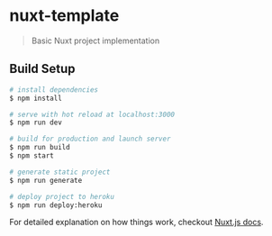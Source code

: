 # nuxt-template

> Basic Nuxt project implementation

## Build Setup

``` bash
# install dependencies
$ npm install

# serve with hot reload at localhost:3000
$ npm run dev

# build for production and launch server
$ npm run build
$ npm start

# generate static project
$ npm run generate

# deploy project to heroku
$ npm run deploy:heroku
```

For detailed explanation on how things work, checkout [Nuxt.js docs](https://nuxtjs.org).

